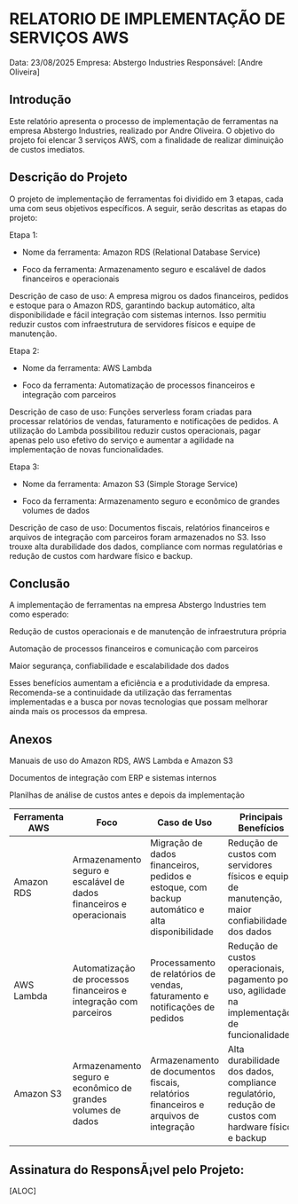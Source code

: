  # RELATORIO DE IMPLEMENTAÇÃO DE SERVIÇOS AWS
Data: 23/08/2025
Empresa: Abstergo Industries 
Responsável: [Andre Oliveira]

## Introdução

Este relatório apresenta o processo de implementação de ferramentas na empresa Abstergo Industries, realizado por Andre Oliveira. O objetivo do projeto foi elencar 3 serviços AWS, com a finalidade de realizar diminuição de custos imediatos.

## Descrição do Projeto

O projeto de implementação de ferramentas foi dividido em 3 etapas, cada uma com seus objetivos específicos. A seguir, serão descritas as etapas do projeto:

Etapa 1:

- Nome da ferramenta: Amazon RDS (Relational Database Service)

- Foco da ferramenta: Armazenamento seguro e escalável de dados financeiros e operacionais

Descrição de caso de uso: A empresa migrou os dados financeiros, pedidos e estoque para o Amazon RDS, garantindo backup automático, alta disponibilidade e fácil integração com sistemas internos. Isso permitiu reduzir custos com infraestrutura de servidores físicos e equipe de manutenção.

Etapa 2:

- Nome da ferramenta: AWS Lambda

- Foco da ferramenta: Automatização de processos financeiros e integração com parceiros

Descrição de caso de uso: Funções serverless foram criadas para processar relatórios de vendas, faturamento e notificações de pedidos. A utilização do Lambda possibilitou reduzir custos operacionais, pagar apenas pelo uso efetivo do serviço e aumentar a agilidade na implementação de novas funcionalidades.

Etapa 3:

- Nome da ferramenta: Amazon S3 (Simple Storage Service)

- Foco da ferramenta: Armazenamento seguro e econômico de grandes volumes de dados

Descrição de caso de uso: Documentos fiscais, relatórios financeiros e arquivos de integração com parceiros foram armazenados no S3. Isso trouxe alta durabilidade dos dados, compliance com normas regulatórias e redução de custos com hardware físico e backup.

## Conclusão

A implementação de ferramentas na empresa Abstergo Industries tem como esperado:

Redução de custos operacionais e de manutenção de infraestrutura própria

Automação de processos financeiros e comunicação com parceiros

Maior segurança, confiabilidade e escalabilidade dos dados

Esses benefícios aumentam a eficiência e a produtividade da empresa. Recomenda-se a continuidade da utilização das ferramentas implementadas e a busca por novas tecnologias que possam melhorar ainda mais os processos da empresa.

## Anexos

Manuais de uso do Amazon RDS, AWS Lambda e Amazon S3

Documentos de integração com ERP e sistemas internos

Planilhas de análise de custos antes e depois da implementação

| Ferramenta AWS | Foco                                                   | Caso de Uso                                                                 | Principais Benefícios                                                                                |
|----------------|--------------------------------------------------------|------------------------------------------------------------------------------|--------------------------------------------------------------------------------------------------------|
| Amazon RDS     | Armazenamento seguro e escalável de dados financeiros e operacionais | Migração de dados financeiros, pedidos e estoque, com backup automático e alta disponibilidade | Redução de custos com servidores físicos e equipe de manutenção, maior confiabilidade dos dados |
| AWS Lambda     | Automatização de processos financeiros e integração com parceiros | Processamento de relatórios de vendas, faturamento e notificações de pedidos | Redução de custos operacionais, pagamento por uso, agilidade na implementação de funcionalidades |
| Amazon S3      | Armazenamento seguro e econômico de grandes volumes de dados | Armazenamento de documentos fiscais, relatórios financeiros e arquivos de integração | Alta durabilidade dos dados, compliance regulatório, redução de custos com hardware físico e backup |


## Assinatura do ResponsÃ¡vel pelo Projeto:

[ALOC]
